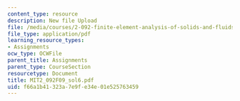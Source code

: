 ```yaml
---
content_type: resource
description: New file Upload
file: /media/courses/2-092-finite-element-analysis-of-solids-and-fluids-i-fall-2009/f66a1b41323a7e9fe34e01e525763459_MIT2_092F09_sol6.pdf
file_type: application/pdf
learning_resource_types:
- Assignments
ocw_type: OCWFile
parent_title: Assignments
parent_type: CourseSection
resourcetype: Document
title: MIT2_092F09_sol6.pdf
uid: f66a1b41-323a-7e9f-e34e-01e525763459
---
```

